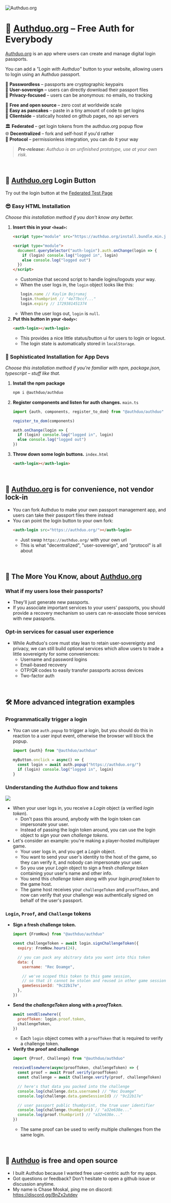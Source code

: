 
![Authduo.org](https://i.imgur.com/Pr6ILnz.png)

# 🗽 [Authduo.org](https://authduo.org/) – Free Auth for Everybody

[Authduo.org](https://authduo.org/) is an app where users can create and manage digital login passports.

You can add a *"Login with Authduo"* button to your website, allowing users to login using an Authduo passport.

🔑 **Passwordless** – passports are cryptographic keypairs  
🗽 **User-sovereign** – users can directly download their passport files  
🥷 **Privacy-focused** – users can be anonymous: no emails, no tracking  

💖 **Free and open source** – zero cost at worldwide scale  
🥞 **Easy as pancakes** – paste in a tiny amount of code to get logins  
📱 **Clientside** – statically hosted on github pages, no api servers  

🏛️ **Federated** – get login tokens from the authduo.org popup flow  
🌐 **Decentralized** – fork and self-host if you'd rather  
📜 **Protocol** – permissionless integration, you can do it your way  

> ***Pre-release:** Authduo is an unfinished prototype, use at your own risk.*

<br/>

## 🪪 [Authduo.org](https://authduo.org/) Login Button

Try out the login button at the [Federated Test Page](https://authduo.org/federated/)

### 😎 Easy HTML Installation

*Choose this installation method if you don't know any better.*

1. **Insert this in your `<head>`:**
    ```html
    <script type="module" src="https://authduo.org/install.bundle.min.js"></script>

    <script type="module">
      document.querySelector("auth-login").auth.onChange(login => {
        if (login) console.log("logged in", login)
        else console.log("logged out")
      })
    </script>
    ```
    - Customize that second script to handle logins/logouts your way.
    - When the user logs in, the `login` object looks like this:
      ```js
      login.name // Kaylim Bojrumaj
      login.thumbprint // "4e77bccf..."
      login.expiry // 1729381451374
      ```
    - When the user logs out, `login` is `null`.
1. **Put this button in your `<body>`:**
    ```html
    <auth-login></auth-login>
    ```
    - This provides a nice little status/button ui for users to login or logout.
    - The login state is automatically stored in `localStorage`.

### 🧐 Sophisticated Installation for App Devs

*Choose this installation method if you're familiar with npm, package.json, typescript – stuff like that.*

1. **Install the npm package**
    ```sh
    npm i @authduo/authduo
    ```
1. **Register components and listen for auth changes.** `main.ts`
    ```ts
    import {auth, components, register_to_dom} from "@authduo/authduo"

    register_to_dom(components)

    auth.onChange(login => {
      if (login) console.log("logged in", login)
      else console.log("logged out")
    })
    ```
1. **Throw down some login buttons.** `index.html`
    ```html
    <auth-login></auth-login>
    ```

<br/>

## 💁 [Authduo.org](https://authduo.org/) is for convenience, not vendor lock-in
- You can fork Authduo to make your own passport management app, and users can take their passport files there instead
- You can point the login button to your own fork:
  ```html
  <auth-login src="https://authduo.org/"></auth-login>
  ```
  - Just swap `https://authduo.org/` with your own url
  - This is what "decentralized", "user-sovereign", and "protocol" is all about

<br/>

## 🌠 The More You Know, about [Authduo.org](https://authduo.org/)

### What if my users lose their passports?
- They'll just generate new passports.
- If you associate important services to your users' passports, you should provide a recovery mechanism so users can re-associate those services with new passports.

### Opt-in services for casual user experience
- While Authduo's core must stay lean to retain user-sovereignty and privacy, we can still build optional services which allow users to trade a little sovereignty for some conveniences:
  - Username and password logins
  - Email-based recovery
  - OTP/QR codes to easily transfer passports across devices
  - Two-factor auth

<br/>

## 🛠️ More advanced integration examples

### Programmatically trigger a login
- You can use `auth.popup` to trigger a login, but you should do this in reaction to a user input event, otherwise the browser will block the popup.
  ```js
  import {auth} from "@authduo/authduo"

  myButton.onclick = async() => {
    const login = await auth.popup("https://authduo.org/")
    if (login) console.log("logged in", login)
  }
  ```

### Understanding the Authduo flow and tokens

![](https://i.imgur.com/eLa130k.png)

- When your user logs in, you receive a *Login* object (a verified *login token*).
  - Don't pass this around, anybody with the login token can impersonate your user.
  - Instead of passing the login token around, you can use the login object to *sign* your own *challenge tokens*.
- Let's consider an example: you're making a player-hosted multiplayer game.
  - Your user logs in, and you get a *Login* object.
  - You want to send your user's identity to the host of the game, so they can verify it, and nobody can impersonate your user.
  - So you use your *Login* object to sign a fresh *challenge token* containing your user's name and other info.
  - You send this *challenge token* along with your *login.proof.token* to the game host.
  - The game host receives your `challengeToken` and `proofToken`, and now can verify that your challenge was authentically signed on behalf of the user's passport.

### `Login`, `Proof`, and `Challenge` tokens
- **Sign a fresh challenge token.**
  ```js
  import {FromNow} from "@authduo/authduo"

  const challengeToken = await login.signChallengeToken({
    expiry: FromNow.hours(24),

    // you can pack any abitrary data you want into this token
    data: {
      username: "Rec Doamge",

      // we've scoped this token to this game session,
      // so that it cannot be stolen and reused in other game sessions.
      gameSessionId: "9c22b17e",
    },
  })
  ```
- **Send the *challengeToken* along with a *proofToken.***
  ```js
  await sendElsewhere({
    proofToken: login.proof.token,
    challengeToken,
  })
  ```
  - Each `login` object comes with a `proofToken` that is required to verify a challenge token.
- **Verify the proof and challenge**
  ```js
  import {Proof, Challenge} from "@authduo/authduo"

  receiveElsewhere(async(proofToken, challengeToken) => {
    const proof = await Proof.verify(proofToken)
    const challenge = await Challenge.verify(proof, challengeToken)

    // here's that data you packed into the challenge
    console.log(challenge.data.username) // "Rec Doamge"
    console.log(challenge.data.gameSessionId) // "9c22b17e"

    // user passport public thumbprint, the true user identifier
    console.log(challenge.thumbprint) // "a32e638e..."
    console.log(proof.thumbprint) // "a32e638e..."
  })
  ```
  - The same proof can be used to verify multiple challenges from the same login.

<br/>

## 💖 [Authduo](https://authduo.org/) is free and open source
- I built Authduo because I wanted free user-centric auth for my apps.
- Got questions or feedback? Don't hesitate to open a github issue or discussion anytime.
- My name is Chase Moskal, ping me on discord: https://discord.gg/BnZx2utdev

